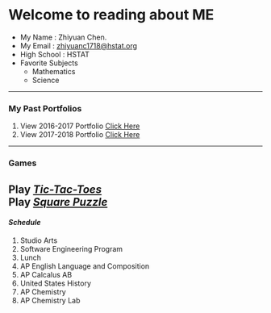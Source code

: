 # Welcome to reading about ME
* My Name : Zhiyuan Chen.  
* My Email : zhiyuanc1718@hstat.org  
* High School : HSTAT
* Favorite Subjects
  * Mathematics 
  * Science 
---
### My Past Portfolios
1. View 2016-2017 Portfolio [Click Here](https://sites.google.com/a/hstat.org/zhiyuanc1718sep09/)
2. View 2017-2018 Portfolio [Click Here](https://sites.google.com/a/hstat.org/zhiyuanc1718--sep10/)
---
### Games
Play [**_Tic-Tac-Toes_**](https://zhiyuanc1718.github.io/p5js/Tic-Tac-Toe.html)  
Play [**_Square Puzzle_**](https://zhiyuanc1718.github.io/p5js/N-Squared-Puzzle.html)
---
#### _Schedule_
1. Studio Arts  
2. Software Engineering Program
3. Lunch
4. AP English Language and Composition
5. AP Calcalus AB
6. United States History
7. AP Chemistry
8. AP Chemistry Lab

